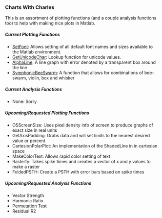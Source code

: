 ### Charts With Charles
This is an assortment of plotting functions (and a couple analysis functions too) to help with making nice plots in Matlab.

##### Current Plotting Functions
* [SetFont](Plotting/SetFont.m): Allows setting of all default font names and sizes available to the Matlab environment.
* [GetUnicodeChar](Plotting/GetUnicodeChar.m): Lookup function for unicode values.
* [AlphaLine](Plotting/AlphaLine.m): A line graph with error denoted by a transparent box around the line
* [SymphonicBeeSwarm](Plotting/SymphonicBeeSwarm.m): A function that allows for combinations of bee-swarm, violin, box and whisker

##### Current Analysis Functions
* None: Sorry

##### Upcoming/Requested Plotting Functions
* OSScreenSize: Uses pixel density info of screen to produce graphs of exact size in real units
* GetAxisPadding: Grabs data and will set limits to the nearest desired value or percent
* CartesionPolarPlot: An implementation of the ShadedLine in in cartesian space
* MakeColorText: Allows rapid color setting of text
* Rasterfy: Takes spike times and creates a vector of x and y values to make a raster
* FoldedPSTH: Create a PSTH with error bars based on spike times

##### Upcoming/Requested Analysis Functions
* Vector Strength
* Harmonic Ratio
* Permutation Test
* Residual R2
